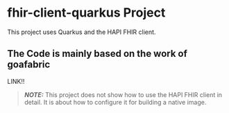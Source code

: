 # fhir-client-quarkus Project

This project uses Quarkus and the HAPI FHIR client.

## The Code is mainly based on the work of goafabric

LINK!!

> **_NOTE:_**  This project does not show how to use the HAPI FHIR client in detail. It is about how to configure it for building a native image.


